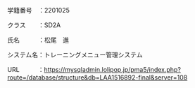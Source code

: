 学籍番号　：2201025

クラス　　：SD2A

氏名　　　：松尾　進

システム名：トレーニングメニュー管理システム

URL　　　：https://mysqladmin.lolipop.jp/pma5/index.php?route=/database/structure&db=LAA1516892-final&server=108